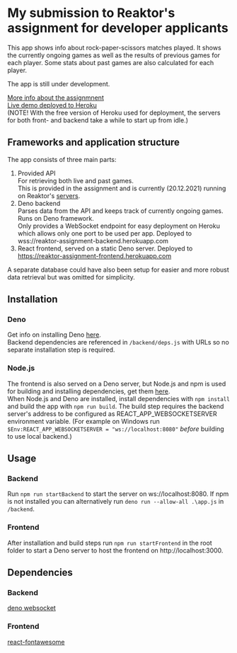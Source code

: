 # My submission to Reaktor's assignment for developer applicants

This app shows info about rock-paper-scissors matches played. It shows the currently ongoing games as well as the results of previous games for each player.
Some stats about past games are also calculated for each player.

The app is still under development.

[More info about the assignmnent](https://www.reaktor.com/assignment-2022-developers/)  
[Live demo deployed to Heroku](https://reaktor-assignment-frontend.herokuapp.com/)  
(NOTE! With the free version of Heroku used for deployment, the servers for both front- and backend take a while to start up from idle.)

## Frameworks and application structure
The app consists of three main parts:
1. Provided API  
For retrieving both live and past games.  
This is provided in the assignment and is currently (20.12.2021) running on Reaktor's [servers](https://bad-api-assignment.reaktor.com/).
2. Deno backend  
Parses data from the API and keeps track of currently ongoing games.
Runs on Deno framework.  
Only provides a WebSocket endpoint for easy deployment on Heroku which allows only one port to be used per app. Deployed to wss://reaktor-assignment-backend.herokuapp.com
3. React frontend, served on a static Deno server. 
Deployed to https://reaktor-assignment-frontend.herokuapp.com

A separate database could have also been setup for easier and more robust data retrieval but was omitted for simplicity. 

## Installation
### Deno
Get info on installing Deno [here](https://deno.land/manual/getting_started/installation).  
Backend dependencies are referenced in `/backend/deps.js` with URLs so no separate installation step is required.  
### Node.js
The frontend is also served on a Deno server, but Node.js and npm is used for building and installing dependencies, get them [here](https://nodejs.org/en/).  
When Node.js and Deno are installed, install dependencies with `npm install` and build the app with `npm run build`. The build step requires the backend 
server's address to be configured as REACT_APP_WEBSOCKETSERVER environment variable. (For example on Windows run `$Env:REACT_APP_WEBSOCKETSERVER = "ws://localhost:8080"` *before* building to use local backend.) 

## Usage
### Backend
Run `npm run startBackend` to start the server on ws://localhost:8080. If npm is not installed you can alternatively run `deno run --allow-all .\app.js` in `/backend`.
### Frontend
After installation and build steps run `npm run startFrontend` in the root folder to start a Deno server to host the frontend on http://localhost:3000.  
## Dependencies
### Backend
[deno websocket](https://deno.land/x/websocket@v0.1.3)
### Frontend
[react-fontawesome](https://github.com/FortAwesome/react-fontawesome)
